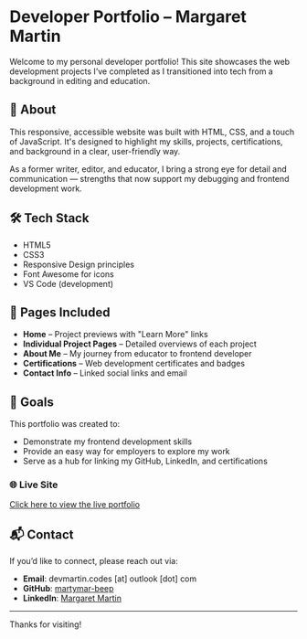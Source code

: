 # Developer Portfolio – Margaret Martin

Welcome to my personal developer portfolio! This site showcases the web development projects I’ve completed as I transitioned into tech from a background in editing and education.

## 🚀 About

This responsive, accessible website was built with HTML, CSS, and a touch of JavaScript. It's designed to highlight my skills, projects, certifications, and background in a clear, user-friendly way.

As a former writer, editor, and educator, I bring a strong eye for detail and communication — strengths that now support my debugging and frontend development work.

## 🛠 Tech Stack

- HTML5  
- CSS3  
- Responsive Design principles  
- Font Awesome for icons  
- VS Code (development)  

## 📄 Pages Included

- **Home** – Project previews with "Learn More" links  
- **Individual Project Pages** – Detailed overviews of each project  
- **About Me** – My journey from educator to frontend developer  
- **Certifications** – Web development certificates and badges  
- **Contact Info** – Linked social links and email  

## 🎯 Goals

This portfolio was created to:

- Demonstrate my frontend development skills  
- Provide an easy way for employers to explore my work  
- Serve as a hub for linking my GitHub, LinkedIn, and certifications  

### 🌐 Live Site  
[Click here to view the live portfolio](https://astounding-muffin-e43077.netlify.app/)

## 📬 Contact

If you’d like to connect, please reach out via:

- **Email**: devmartin.codes [at] outlook [dot] com  
- **GitHub**: [martymar-beep](https://github.com/martymar-beep)  
- **LinkedIn**: [Margaret Martin](https://www.linkedin.com/in/margaret-martin-55807438/)

---

Thanks for visiting!


